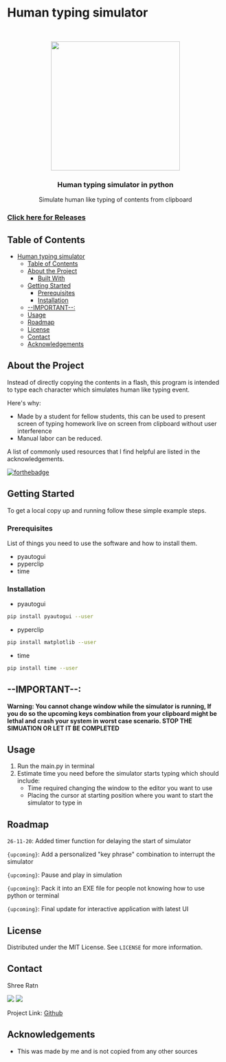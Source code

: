 # Human typing simulator

<br />
<p align="center">
  <p align="center">
    <img src="https://github.com/shreeratn/human-typing-simulation/blob/main/Icon.svg" width = "300" height = "300">
    </p>
  <h3 align="center">
    Human typing simulator in python</h3>
  <p align="center">
    Simulate human like typing of contents from clipboard
    <br />
  </p>
</p>


### [Click here for Releases](https://github.com/shreeratn/human-typing-simulation/releases)


<!-- TABLE OF CONTENTS -->
## Table of Contents

- [Human typing simulator](#human-typing-simulator)
  - [Table of Contents](#table-of-contents)
  - [About the Project](#about-the-project)
    - [Built With](#built-with)
  - [Getting Started](#getting-started)
    - [Prerequisites](#prerequisites)
    - [Installation](#installation)
  - [--IMPORTANT--:](#--important--)
  - [Usage](#usage)
  - [Roadmap](#roadmap)
  - [License](#license)
  - [Contact](#contact)
  - [Acknowledgements](#acknowledgements)



<!-- ABOUT THE PROJECT -->
## About the Project

<!-- [![Product Name Screen Shot][product-screenshot]](https://example.com) -->

Instead of directly copying the contents in a flash, this program is intended to type each character which simulates human like typing event. 

Here's why:

* Made by a student for fellow students, this can be used to present screen of typing homework live on screen from clipboard without user interference
* Manual labor can be reduced.


A list of commonly used resources that I find helpful are listed in the acknowledgements.

[![forthebadge](https://forthebadge.com/images/badges/made-with-python.svg)](https://www.python.org/)

<!-- GETTING STARTED -->
## Getting Started

To get a local copy up and running follow these simple example steps.

### Prerequisites

List of things you need to use the software and how to install them.
* pyautogui
* pyperclip
* time


### Installation

* pyautogui
```sh
pip install pyautogui --user
```
* pyperclip
```sh
pip install matplotlib --user
```
* time
```sh
pip install time --user
```

<!-- USAGE EXAMPLES -->

## --IMPORTANT--:

**Warning: You cannot change window while the simulator is running, If you do so the upcoming keys combination from your clipboard might be lethal and crash your system in worst case scenario. STOP THE SIMUATION OR LET IT BE COMPLETED**

## Usage

1. Run the main.py in terminal
2. Estimate time you need before the simulator starts typing which should include:
   * Time required changing the window to the editor you want to use
   *   Placing the cursor at starting position where you want to start the simulator to type in 

<!-- ROADMAP -->
## Roadmap

`26-11-20`: Added timer function for delaying the start of simulator

`{upcoming}`: Add a personalized "key phrase" combination to interrupt the simulator

`{upcoming}`: Pause and play in simulation

`{upcoming}`: Pack it into an EXE file for people not knowing how to use python or terminal

`{upcoming}`: Final update for interactive application with latest UI


<!-- CONTRIBUTING -->
<!-- ## Contributing

Any contributions you make are **greatly appreciated**.

1. Fork the Project
2. Create your Feature Branch
3. Commit your Changes
4. Push to the Branch
5. Open a Pull Request -->



<!-- LICENSE -->
## License

Distributed under the MIT License. See `LICENSE` for more information.



<!-- CONTACT -->
## Contact

Shree Ratn 

[<img src="https://img.shields.io/badge/ShreeRatn%20-%231DA1F2.svg?&style=for-the-badge&logo=Twitter&logoColor=white"/>](https://twitter.com/ratn_shree)
[<img src="https://img.shields.io/badge/linkedin%20-%230077B5.svg?&style=for-the-badge&logo=linkedin&logoColor=white"/>](https://linkedin.com/in/shreeratn)

Project Link: [Github](https://github.com/shreeratn/Mask-detection-COVID)



<!-- ACKNOWLEDGEMENTS -->
## Acknowledgements
* This was made by me and is not copied from any other sources
